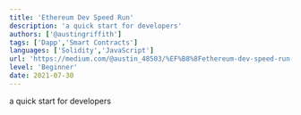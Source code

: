 ```yaml
---
title: 'Ethereum Dev Speed Run'
description: 'a quick start for developers'
authors: ['@austingriffith']
tags: ['Dapp','Smart Contracts']
languages: ['Solidity','JavaScript']
url: 'https://medium.com/@austin_48503/%EF%B8%8Fethereum-dev-speed-run-bd72bcba6a4c'
level: 'Beginner'
date: 2021-07-30
---
```


a quick start for developers